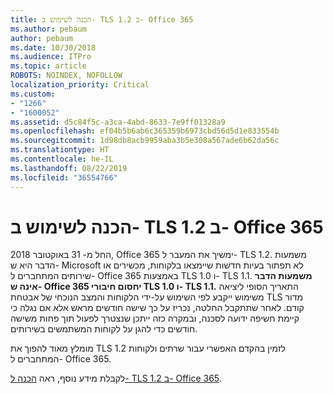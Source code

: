 ```yaml
---
title: הכנה לשימוש ב- TLS 1.2 ב- Office 365
ms.author: pebaum
author: pebaum
ms.date: 10/30/2018
ms.audience: ITPro
ms.topic: article
ROBOTS: NOINDEX, NOFOLLOW
localization_priority: Critical
ms.custom:
- "1266"
- "1600052"
ms.assetid: d5c84f5c-a3ca-4abd-8633-7e9ff01328a9
ms.openlocfilehash: ef04b5b6ab6c365359b6973cbd56d5d1e833554b
ms.sourcegitcommit: 1d98db8acb9959aba3b5e308a567ade6b62da56c
ms.translationtype: HT
ms.contentlocale: he-IL
ms.lasthandoff: 08/22/2019
ms.locfileid: "36554766"
---
```

# <a name="prepare-for-use-of-tls-12-in-office-365"></a>הכנה לשימוש ב- TLS 1.2 ב- Office 365

החל מ- 31 באוקטובר 2018, Office 365 ימשיך את המעבר ל- TLS 1.2. משמעות הדבר היא ש- Microsoft לא תפתור בעיות חדשות שיימצאו בלקוחות, מכשירים או שירותים המתחברים ל- Office 365 באמצעות TLS 1.0 ו- TLS 1.1. **משמעות הדבר אינה ש- Office 365 יחסום חיבורי TLS 1.0 ו- TLS 1.1.** התאריך הסופי ליציאה משימוש ייקבע לפי השימוש על-ידי הלקוחות והמצב הנוכחי של אבטחת TLS מדור קודם. לאחר שתתקבל החלטה, נכריז על כך שישה חודשים מראש אלא אם נגלה כי קיימת חשיפה ידועה לסכנה, ובמקרה כזה ייתכן שנצטרך לפעול תוך פחות משישה חודשים כדי להגן על לקוחות המשתמשים בשירותים.
  
מומלץ מאוד להפוך את TLS 1.2 לזמין בהקדם האפשרי עבור שרתים ולקוחות המתחברים ל- Office 365.
  
לקבלת מידע נוסף, ראה [הכנה ל- TLS 1.2 ב- Office 365](https://support.microsoft.com/help/4057306/preparing-for-tls-1-2-in-office-365).
  